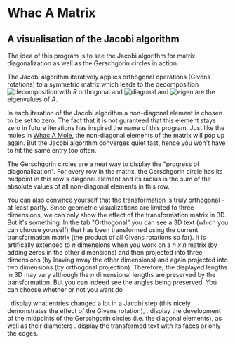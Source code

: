 # Whac A Matrix
A visualisation of the Jacobi algorithm 
---
The idea of this program is to see the Jacobi algorithm for matrix diagonalization as well as the Gerschgorin circles in action.

The Jacobi algorithm iteratively applies orthogonal operations (Givens rotations) to a symmetric matrix which leads to the decomposition ![decomposition](http://bit.ly/2w6vmvA) with *R* orthogonal and ![diagonal](http://bit.ly/2P0zhkC) and ![eigen](http://bit.ly/2wbJ7t0) are the eigenvalues of *A*.

In each iteration of the Jacobi algorithm a non-diagonal element is chosen to be set to zero. The fact that it is not guranteed that this element stays zero in future iterations has inspired the name of this program. Just like the moles in [Whac A Mole](https://en.wikipedia.org/wiki/Whac-A-Mole), the non-diagonal elements of the matrix will pop up again. But the Jacobi algorithm converges quiet fast, hence you won't have to hit the same entry too often.

The Gerschgorin circles are a neat way to display the "progress of diagonalization". For every row in the matrix, the Gerschgorin circle has its midpoint in this row's diagonal element and its radius is the sum of the absolute values of all non-diagonal elements in this row.

You can also convince yourself that the transformation is truly orthogonal - at least partly. Since geometric visualizations are limited to three dimensions, we can only show the effect of the transformation matrix in 3D. But it's something. In the tab "Orthogonal" you can see a 3D text (which you can choose yourself) that has been transformed using the current transformation matrix (the product of all Givens rotations so far). It is artifically extended to *n* dimensions when you work on a *n x n* matrix (by adding zeros in the other dimensions) and then projected into three dimensions (by leaving away the other dimensions) and again projected into two dimensions (by orthogonal projection). Therefore, the displayed lengths in 3D may vary although the *n* dimensional lengths are preserved by the transformation. But you can indeed see the angles being preserved.
You can choose whether or not you want do

. display what entries changed a lot in a Jacobi step (this nicely demonstrates the effect of the Givens rotation), 
. display the development of the midpoints of the Gerschgorin circles (i.e. the diagonal elements), as well as their diameters
. display the transformed text with its faces or only the edges.
